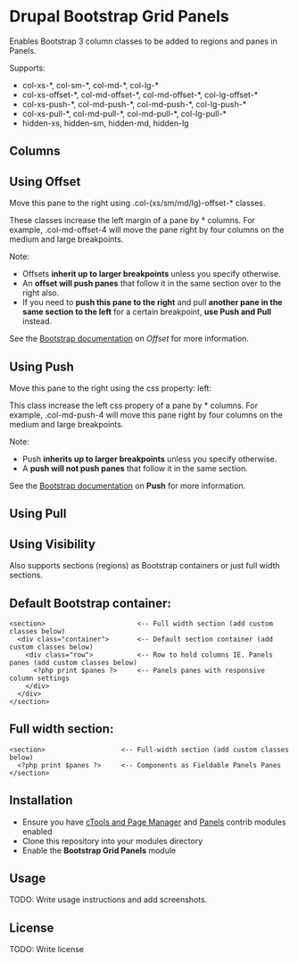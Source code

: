 # Drupal Bootstrap Grid Panels

Enables Bootstrap 3 column classes to be added to regions and panes in Panels.

Supports:
 - col-xs-\*, col-sm-\*, col-md-\*, col-lg-\*
 - col-xs-offset-\*, col-md-offset-\*, col-md-offset-\*, col-lg-offset-\*
 - col-xs-push-\*, col-md-push-\*, col-md-push-\*, col-lg-push-\*
 - col-xs-pull-\*, col-md-pull-\*, col-md-pull-\*, col-lg-pull-\*
 - hidden-xs, hidden-sm, hidden-md, hidden-lg
 
## Columns

## Using Offset

Move this pane to the right using .col-(xs/sm/md/lg)-offset-\* classes.

These classes increase the left margin of a pane by \* columns. For example, .col-md-offset-4 will move the pane right by four columns on the medium and large breakpoints.

Note:

- Offsets **inherit up to larger breakpoints** unless you specify otherwise.
- An **offset will push panes** that follow it in the same section over to the right also.
- If you need to **push this pane to the right** and pull **another pane in the same section to the left** for a certain breakpoint, **use Push and Pull** instead.

See the [Bootstrap documentation](http://getbootstrap.com/css/#grid-offsetting) on *Offset* for more information.

## Using Push

Move this pane to the right using the css property: left:

This class increase the left css propery of a pane by \* columns. For example, .col-md-push-4 will move this pane right by four columns on the medium and large breakpoints.

Note:

- Push **inherits up to larger breakpoints** unless you specify otherwise.
- A **push will not push panes** that follow it in the same section.

See the [Bootstrap documentation](http://getbootstrap.com/css/#grid-column-ordering) on **Push** for more information.

## Using Pull

## Using Visibility

Also supports sections (regions) as Bootstrap containers or just full width sections.

Default Bootstrap container:
----------------------------
```
<section>                       <-- Full width section (add custom classes below)
  <div class="container">       <-- Default section container (add custom classes below)
    <div class="row">           <-- Row to hold columns IE. Panels panes (add custom classes below)
      <?php print $panes ?>     <-- Panels panes with responsive column settings
    </div>
  </div>    
</section>
```

Full width section:
-------------------
```
<section>                   <-- Full-width section (add custom classes below)
  <?php print $panes ?>     <-- Components as Fieldable Panels Panes
</section>
```

## Installation

- Ensure you have [cTools and Page Manager](http://drupal.org/project/ctools) and [Panels](https://www.drupal.org/project/panels) contrib modules enabled
- Clone this repository into your modules directory
- Enable the **Bootstrap Grid Panels** module

## Usage

TODO: Write usage instructions and add screenshots.


## License

TODO: Write license
